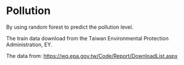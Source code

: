# Pollution
By using random forest to predict the pollution level.


The train data download from the Taiwan Environmental Protection Administration, EY.


The data from: https://wq.epa.gov.tw/Code/Report/DownloadList.aspx


